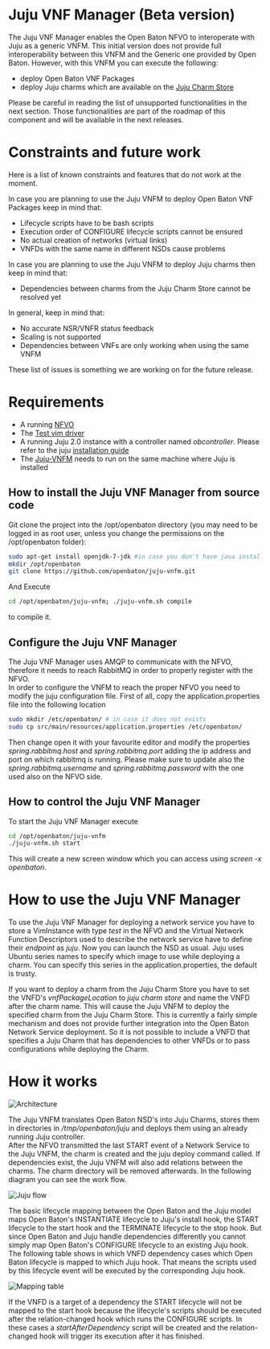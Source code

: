 # Juju VNF Manager (Beta version)
The Juju VNF Manager enables the Open Baton NFVO to interoperate with Juju as a generic VNFM. This initial version does not provide full interoperability between this VNFM and the Generic one provided by Open Baton. However, with this VNFM you can execute the following: 

* deploy Open Baton VNF Packages 
* deploy Juju charms which are available on the [Juju Charm Store][juju-store]

Please be careful in reading the list of unsupported functionalities in the next section. Those functionalities are part of the roadmap of this component and will be available in the next releases.  

# Constraints and future work
Here is a list of known constraints and features that do not work at the moment. 

In case you are planning to use the Juju VNFM to deploy Open Baton VNF Packages keep in mind that: 

* Lifecycle scripts have to be bash scripts
* Execution order of CONFIGURE lifecycle scripts cannot be ensured
* No actual creation of networks (virtual links)
* VNFDs with the same name in different NSDs cause problems

In case you are planning to use the Juju VNFM to deploy Juju charms then keep in mind that: 

* Dependencies between charms from the Juju Charm Store cannot be resolved yet

In general, keep in mind that: 

* No accurate NSR/VNFR status feedback
* Scaling is not supported
* Dependencies between VNFs are only working when using the same VNFM

These list of issues is something we are working on for the future release.

# Requirements

* A running [NFVO][nfvo-github]
* The [Test vim driver][test-plugin-github]
* A running Juju 2.0 instance with a controller named *obcontroller*. Please refer to the juju [installation guide][installation-guide]
* The [Juju-VNFM][juju-vnfm-github] needs to run on the same machine where Juju is installed




## How to install the Juju VNF Manager from source code

Git clone the project into the /opt/openbaton directory (you may need to be logged in as root user, unless you change the permissions on the /opt/openbaton folder): 

```bash
sudo apt-get install openjdk-7-jdk #in case you don't have java installed
mkdir /opt/openbaton
git clone https://github.com/openbaton/juju-vnfm.git
```

And Execute 

```bash
cd /opt/openbaton/juju-vnfm; ./juju-vnfm.sh compile
```
to compile it. 

## Configure the Juju VNF Manager

The Juju VNF Manager uses AMQP to communicate with the NFVO, therefore it needs to reach RabbitMQ in order to properly register with the NFVO.  
In order to configure the VNFM to reach the proper NFVO you need to modify the juju configuration file. First of all, copy the application.properties file into the following location

```bash
sudo mkdir /etc/openbaton/ # in case it does not exists
sudo cp src/main/resources/application.properties /etc/openbaton/
```

Then change open it with your favourite editor and modify the properties *spring.rabbitmq.host* and *spring.rabbitmq.port* adding the ip address and port on which rabbitmq is running. Please make sure to update also the *spring.rabbitmq.username* and *spring.rabbitmq.password* with the one used also on the NFVO side. 

## How to control the Juju VNF Manager

To start the Juju VNF Manager execute

 ```bash
 cd /opt/openbaton/juju-vnfm
 ./juju-vnfm.sh start
 ```

This will create a new screen window which you can access using *screen -x openbaton*. 


# How to use the Juju VNF Manager


To use the Juju VNF Manager for deploying a network service you have to store a VimInstance with type *test* in the NFVO 
and the Virtual Network Function Descriptors used to describe the network service have to define their *endpoint* as *juju*. 
Now you can launch the NSD as usual. Juju uses Ubuntu series names to specify which image to use while deploying a charm.
You can specify this series in the application.properties, the default is trusty. 

If you want to deploy a charm from the Juju Charm Store you have to set the VNFD's *vnfPackageLocation* to *juju charm store* 
and name the VNFD after the charm name. 
This will cause the Juju VNFM to deploy the specified charm from the Juju Charm Store. 
This is currently a fairly simple mechanism and does not provide further integration into the Open Baton Network Service deployment. 
So it is not possible to include a VNFD that specifies a Juju Charm that has dependencies to other VNFDs or to pass configurations while deploying the Charm. 

 
# How it works

![Architecture][juju-vnfm-architecture]

The Juju VNFM translates Open Baton NSD's into Juju Charms, stores them in directories in */tmp/openbaton/juju* and deploys them 
using an already running Juju controller.  
After the NFVO transmitted the last START event of a Network Service to the Juju VNFM, the charm is 
created and the juju deploy command called. If dependencies exist, the Juju VNFM will also add relations between the charms. 
The charm directory will be removed afterwards. 
In the following diagram you can see the work flow. 

![Juju flow][juju-flow]

The basic lifecycle mapping between the Open Baton and the Juju model maps Open Baton's INSTANTIATE lifecycle to Juju's install hook, the START lifecycle 
to the start hook and the TERMINATE lifecycle to the stop hook. 
But since Open Baton and Juju handle dependencies differently you cannot simply map Open Baton's CONFIGURE lifecycle to an existing Juju hook. 
The following table shows in which VNFD dependency cases which Open Baton lifecycle is mapped to which Juju hook. 
That means the scripts used by this lifecycle event will be executed by the corresponding Juju hook. 

![Mapping table][mapping-table]

If the VNFD is a target of a dependency the START lifecycle will not be mapped to the start hook because the lifecycle's scripts 
should be executed after the relation-changed hook which runs the CONFIGURE scripts. 
In these cases a *startAfterDependency* script will be created and the relation-changed hook will trigger its execution after it has finished. 




[fokus-logo]: https://raw.githubusercontent.com/openbaton/openbaton.github.io/master/images/fokus.png
[installation-guide]: https://jujucharms.com/docs/stable/reference-install
[installation-juju-create-container]: https://jujucharms.com/docs/stable/getting-started#create-a-controller
[openbaton]: http://openbaton.org
[openbaton-doc]: http://openbaton.org/documentation
[openbaton-github]: http://github.org/openbaton
[openbaton-logo]: https://raw.githubusercontent.com/openbaton/openbaton.github.io/master/images/openBaton.png
[openbaton-mail]: mailto:users@openbaton.org
[openbaton-twitter]: https://twitter.com/openbaton
[tub-logo]: https://raw.githubusercontent.com/openbaton/openbaton.github.io/master/images/tu.png
[juju-flow]: images/juju-flow.png
[juju-store]:https://jujucharms.com/store
[mapping-table]: images/mapping-table.png
[openimscore-github]: https://github.com/openbaton/openimscore-packages/tree/master
[juju-private-cloud]: https://jujucharms.com/docs/devel/howto-privatecloud
[openims-nsd]: http://openbaton.github.io/documentation/descriptors/tutorial-ims-NSR/tutorial-ims-NSR.json
[juju-vnfm-architecture]:images/juju-vnfm-architecture.png
[juju-vnfm-github]:https://github.com/openbaton/juju-vnfm
[nfvo-github]:https://github.com/openbaton/NFVO
[test-plugin-github]:https://github.com/openbaton/test-plugin

